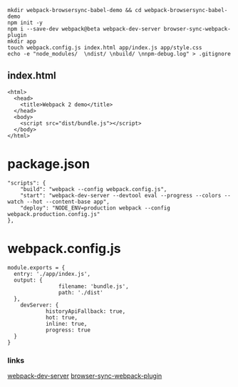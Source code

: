 ```
mkdir webpack-browsersync-babel-demo && cd webpack-browsersync-babel-demo
npm init -y
npm i --save-dev webpack@beta webpack-dev-server browser-sync-webpack-plugin
mkdir app
touch webpack.config.js index.html app/index.js app/style.css
echo -e "node_modules/  \ndist/ \nbuild/ \nnpm-debug.log" > .gitignore
```

## index.html
```
<html>
  <head>
    <title>Webpack 2 demo</title>
  </head>
  <body>
    <script src="dist/bundle.js"></script>
  </body>
</html>
```

# package.json
```
"scripts": {
    "build": "webpack --config webpack.config.js",
    "start": "webpack-dev-server --devtool eval --progress --colors --watch --hot --content-base app",
    "deploy": "NODE_ENV=production webpack --config webpack.production.config.js"
},
```

# webpack.config.js
```
module.exports = {
  entry: './app/index.js',
  output: {
			    filename: 'bundle.js',
			    path: './dist'
  },
	devServer: {
	        historyApiFallback: true,
	        hot: true,
	        inline: true,
	        progress: true
  }
}
```

### links

[webpack-dev-server](https://github.com/webpack/webpack-dev-server)
[browser-sync-webpack-plugin](https://www.npmjs.com/package/browser-sync-webpack-plugin)
